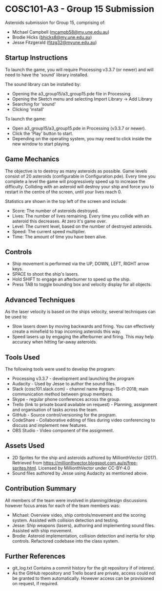# COSC101-A3 - Group 15 Submission
Asteroids submission for Group 15, comprising of:
 - Michael Campbell (mcampb58@my.une.edu.au)
 - Brodie Hicks (bhicks8@my.une.edu.au)
 - Jesse Fitzgerald (fitzg32@myune.edu.au)

## Startup Instructions
To launch the game, you will require Processing v3.3.7 (or newer) and will need to have the 'sound' library installed.

The sound library can be installed by:

 - Opening the a3_group15/a3_group15.pde file in Processing 
 - Opening the Sketch menu and selecting Import Library -> Add Library
 - Searching for 'sound'
 - Clicking 'install'

To launch the game:

 - Open a3_group15/a3_group15.pde in Processing (v3.3.7 or newer).
 - Click the 'Play' button to start.
 - Depending on the operating system, you may need to click inside the new window to start playing.

## Game Mechanics
The objective is to destroy as many asteroids as possible.
Game levels consist of 20 asteroids (configurable in Configuration.pde). 
Every time you complete a level the game will progressively speed up to increase the difficulty.
Colliding with an asteroid will destroy your ship and force you to restart in the centre of the screen, until your lives reach 0.
  
Statistics are shown in the top left of the screen and include:

 - Score: The number of asteroids destroyed.
 - Lives: The number of lives remaining. Every time you collide with an asteroid this decreases. At zero it's game over.
 - Level: The current level, based on the number of destroyed asteroids.
 - Speed: The current speed multiplier.
 - Time: The amount of time you have been alive.

## Controls
 - Ship movement is performed via the UP, DOWN, LEFT, RIGHT arrow keys.
 - SPACE to shoot the ship's lasers.
 - Hold SHIFT to engage an afterburner to speed up the ship.
 - Press TAB to toggle bounding box and velocity display for all objects.

## Advanced Techniques
As the laser velocity is based on the ships velocity, several techniques can be used to:

 - Slow lasers down by moving backwards and firing. You can effectively create a minefield to trap incoming asteroids this way.
 - Speed lasers up by engaging the afterburner and firing. This may help accuracy when hitting far-away asteroids.

## Tools Used
The following tools were used to develop the program:

- Processing v3.3.7 - development and launching the program
- Audacity - Used by Jesse to author the sound files.
- Slack (cosc101.slack.com) - channel name #group-15-t1-2018; main communication method between group members.
- Skype - regular phone conferences across the group.
- Trello (link to private board available on request) - Planning, assignment and organisation of tasks across the team.
- GitHub - Source control/versioning for the program.
- CodeShare - Collaborative editing of files during video conferencing to discuss and implement new features.
- OBS Studio - Video component of the assignment. 

## Assets Used
 - 2D Sprites for the ship and asteroids authored by MillionthVector (2017). 
   Retrieved from https://millionthvector.blogspot.com.au/p/free-sprites.html. 
   Licensed by MillionthVector under CC-BY-4.0
 - Sound files authored by Jesse using Audacity as mentioned above.
 
## Contribution Summary
All members of the team were involved in planning/design discussions however focus areas for each of the team members was:

 - Michael: Overview video, ship controls/movement and the scoring system. Assisted with collision detection and testing.
 - Jesse: Ship weapons (lasers), authoring and implementing sound files. Assisted with ship movement.
 - Brodie: Asteroid implementation, collision detection and inertia for ship controls. Refactored codebase into the class system.

## Further References
 - git_log.txt Contains a commit history for the git repository if of interest.
 - As the GitHub repository and Trello board are private, access could not be granted to them automatically.
   However access can be provisioned on request, if required.
